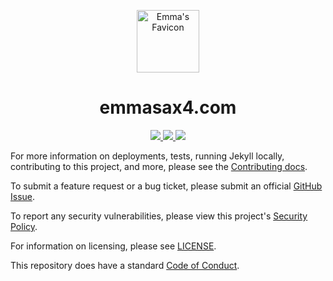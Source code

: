 <p align="center">
  <img width="100px;" style="border-bottom: -100px;" src="https://raw.githubusercontent.com/emmasax4/emmasax4.com/main/favicon.ico" alt="Emma's Favicon">
</p>

<h1 align="center">
   emmasax4.com
</h1>

<p align="center">
  <a href="https://github.com/emmasax4/emmasax4.com/actions">
    <img src="https://img.shields.io/github/workflow/status/emmasax4/emmasax4.com/Default/main?label=github%20actions%20workflow">
  </a>
  <a href="https://github.com/emmasax4/emmasax4.com/deployments">
    <img src="https://img.shields.io/github/deployments/emmasax4/emmasax4.com/github-pages?label=github%20pages%20deployment">
  </a>
  <a href="https://codeclimate.com/github/emmasax4/emmasax4.com/maintainability">
    <img src="https://img.shields.io/codeclimate/maintainability/emmasax4/emmasax4.com?label=code%20climate%20maintainability">
  </a>
</p>

For more information on deployments, tests, running Jekyll locally, contributing to this project, and more, please see the  [Contributing docs](https://github.com/emmasax4/emmasax4.com/blob/main/.github/contributing.md).

To submit a feature request or a bug ticket, please submit an official [GitHub Issue](https://github.com/emmasax4/emmasax4.com/issues/new).

To report any security vulnerabilities, please view this project's [Security Policy](https://github.com/emmasax4/emmasax4.com/security/policy).

For information on licensing, please see [LICENSE](https://github.com/emmasax4/emmasax4.com/blob/main/LICENSE).

This repository does have a standard [Code of Conduct](https://github.com/emmasax4/emmasax4.com/blob/main/.github/code_of_conduct.md).
